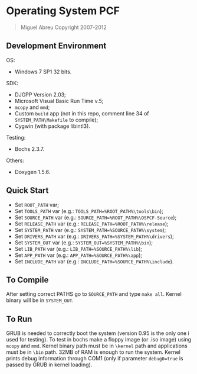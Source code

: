 # Operating System PCF

> Miguel Abreu
> Copyright 2007-2012

## Development Environment
OS:
* Windows 7 SP1 32 bits.

SDK:
* DJGPP Version 2.03;
* Microsoft Visual Basic Run Time v.5;
* `mcopy` and `mmd`;
* Custom `build` app (not in this repo, comment line 34 of `SYSTEM_PATH\Makefile` to compile);
* Cygwin (with package libintl3).

Testing:
* Bochs 2.3.7.

Others:
* Doxygen 1.5.6.

## Quick Start
* Set `ROOT_PATH` var;
* Set `TOOLS_PATH` var (e.g.: `TOOLS_PATH=%ROOT_PATH%\tools\bin`);
* Set `SOURCE_PATH` var (e.g.: `SOURCE_PATH=%ROOT_PATH%\OSPCF-Source`);
* Set `RELEASE_PATH` var (e.g.: `RELEASE_PATH=%ROOT_PATH%\release`);
* Set `SYSTEM_PATH` var (e.g.: `SYSTEM_PATH=%SOURCE_PATH%\system`);
* Set `DRIVERS_PATH` var (e.g.: `DRIVERS_PATH=%SYSTEM_PATH%\drivers`);
* Set `SYSTEM_OUT` var (e.g.: `SYSTEM_OUT=%SYSTEM_PATH%\bin`);
* Set `LIB_PATH` var (e.g.: `LIB_PATH=%SOURCE_PATH%\lib`);
* Set `APP_PATH` var (e.g.: `APP_PATH=%SOURCE_PATH%\app`);
* Set `INCLUDE_PATH` var (e.g.: `INCLUDE_PATH=%SOURCE_PATH%\include`).

## To Compile
After setting correct PATHS go to `SOURCE_PATH` and type `make all`. Kernel binary will be in `SYSTEM_OUT`.

## To Run
GRUB is needed to correctly boot the system (version 0.95 is the only one i used for testing). To test in bochs make a floppy image (or .iso image) using `mcopy` and `mmd`. Kernel binary path must be in `\kernel` path and applications must be in `\bin` path. 32MB of RAM is enough to run the system. Kernel prints debug information through COM1 (only if parameter `debug0=true` is passed by GRUB in kernel loading).
